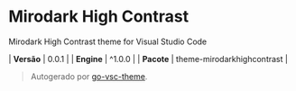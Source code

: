 # Mirodark High Contrast

Mirodark High Contrast theme for Visual Studio Code

| **Versão** | 0.0.1 |
| **Engine** | ^1.0.0 |
| **Pacote** | theme-mirodarkhighcontrast |

> Autogerado por [go-vsc-theme](https://github.com/natalbu/go-vsc-theme).
